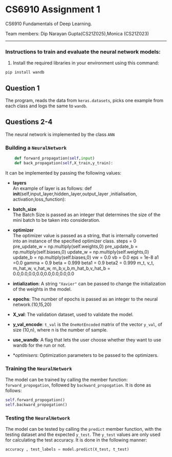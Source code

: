 # CS6910 Assignment 1
 CS6910 Fundamentals of Deep Learning.

Team members: Dip Narayan Gupta(CS21Z025),Monica (CS21Z023)

---

### Instructions to train and evaluate the neural network models:

1. Install the required libraries in your environment using this command:

`
pip install wandb
`

## Question 1

The program, reads the data from `keras.datasets`, picks one example from each class and logs the same to `wandb`.

## Questions 2-4
The neural network is implemented by the class `ANN` 
### Building a `NeuralNetwork`
```Python
    def forward_propagation(self,input)
    def back_propagation(self,X_train,y_train):


```

It can be implemented by passing the following values:

- **layers**  
    An example of layer is as follows:
        def __init__(self,input_layer,hidden_layer,output_layer ,initialisation, activation,loss_function):


- **batch_size**  
    The Batch Size is passed as an integer that determines the size of the mini batch to be taken into consideration.

- **optimizer**  
    The optimizer value is passed as a string, that is internally converted into an instance of the specified optimizer class. 
     steps = 0
      pre_update_w = np.multiply(self.weights,0)
      pre_update_b = np.multiply(self.biases,0)
      update_w = np.multiply(self.weights,0)
      update_b = np.multiply(self.biases,0)
      vw = 0.0
      vb = 0.0
      eps = 1e-8
      a1 =0.0
      gamma = 0.9
      beta = 0.999
      beta1 = 0.9
      beta2 = 0.999
      m_t, v_t, m_hat_w, v_hat_w, m_b,v_b,m_hat_b,v_hat_b = 0.0,0.0,0.0,0.0,0.0,0.0,0.0,0.0 
      
- **intialization**: A string `"Xavier"` can be passed to change the initialization of the weights in the model.

- **epochs**: The number of epochs is passed as an integer to the neural network.(10,15,20)


 

- **X_val**: The validation dataset, used to validate the model.

- **y_val_encode**: `t_val` is the `OneHotEncoded` matrix of the vector `y_val`, of size (10,n), where n is the number of sample.

- **use_wandb**: A flag that lets the user choose whether they want to use wandb for the run or not.
 
- **optimisers*: Optimization parameters to be passed to the optimizers.

### Training the `NeuralNetwork`
The model can be trained by calling the member function: `forward_propogation`, followed by `backward_propogation`. It is done as follows:

```python
self.forward_propogation()
self.backward_propogation()
```

### Testing the `NeuralNetwork`
The model can be tested by calling the `predict` member function, with the testing dataset and the expected `y_test`. The `y_test` values are only used for calculating the test accuracy. It is done in the following manner:

```python
accuracy , test_labels = model.predict(X_test, t_test)
```


